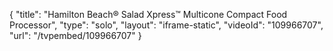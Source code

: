 {
    "title": "Hamilton Beach&reg; Salad Xpress&trade; Multicone Compact Food Processor",
    "type": "solo",
    "layout": "iframe-static",
    "videoId": "109966707",
    "url": "\/tvpembed\/109966707"
}